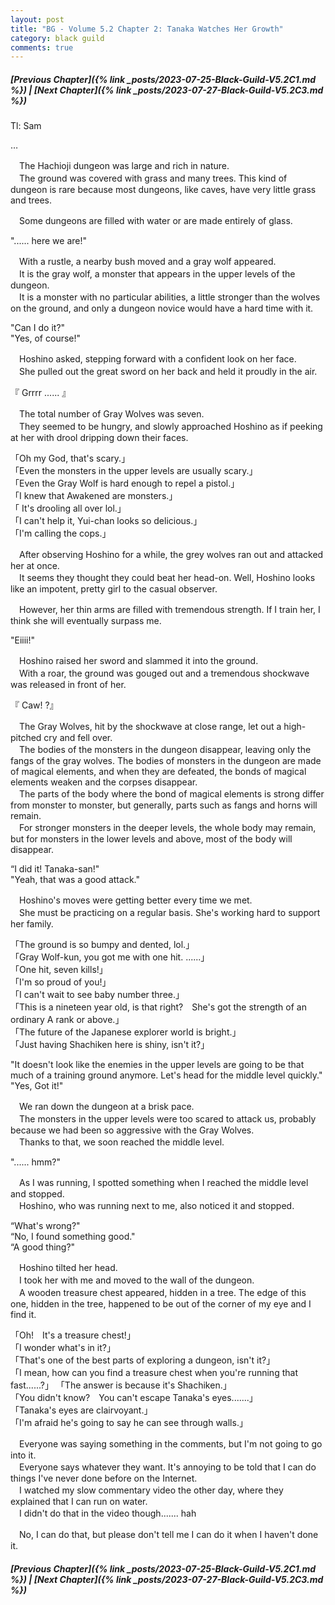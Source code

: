 ```yaml
---
layout: post
title: "BG - Volume 5.2 Chapter 2: Tanaka Watches Her Growth"
category: black guild
comments: true
---
```


##### [Previous Chapter]({% link _posts/2023-07-25-Black-Guild-V5.2C1.md %}) \| [Next Chapter]({% link _posts/2023-07-27-Black-Guild-V5.2C3.md %})
 


Tl: Sam

…


　The Hachioji dungeon was large and rich in nature.   
　The ground was covered with grass and many trees. This kind of dungeon is rare because most dungeons, like caves, have very little grass and trees.

　Some dungeons are filled with water or are made entirely of glass.

"...... here we are!"
<!--more-->

　With a rustle, a nearby bush moved and a gray wolf appeared.    
　It is the gray wolf, a monster that appears in the upper levels of the dungeon.   
　It is a monster with no particular abilities, a little stronger than the wolves on the ground, and only a dungeon novice would have a hard time with it.

"Can I do it?"    
"Yes, of course!"

　Hoshino asked, stepping forward with a confident look on her face.   
　She pulled out the great sword on her back and held it proudly in the air.

『 Grrrr ...... 』

　The total number of Gray Wolves was seven.   
　They seemed to be hungry, and slowly approached Hoshino as if peeking at her with drool dripping down their faces.

「Oh my God, that's scary.」   
「Even the monsters in the upper levels are usually scary.」   
「Even the Gray Wolf is hard enough to repel a pistol.」   
「I knew that Awakened are monsters.」   
「 It's drooling all over lol.」   
「I can't help it, Yui-chan looks so delicious.」   
「I'm calling the cops.」

　After observing Hoshino for a while, the grey wolves ran out and attacked her at once.   
　It seems they thought they could beat her head-on. Well, Hoshino looks like an impotent, pretty girl to the casual observer.

　However, her thin arms are filled with tremendous strength. If I train her, I think she will eventually surpass me.

"Eiiii!"

　Hoshino raised her sword and slammed it into the ground.   
　With a roar, the ground was gouged out and a tremendous shockwave was released in front of her.

『 Caw! ?』


　The Gray Wolves, hit by the shockwave at close range, let out a high-pitched cry and fell over.   
　The bodies of the monsters in the dungeon disappear, leaving only the fangs of the gray wolves. The bodies of monsters in the dungeon are made of magical elements, and when they are defeated, the bonds of magical elements weaken and the corpses disappear.   
　The parts of the body where the bond of magical elements is strong differ from monster to monster, but generally, parts such as fangs and horns will remain.   
　For stronger monsters in the deeper levels, the whole body may remain, but for monsters in the lower levels and above, most of the body will disappear.

“I did it! Tanaka-san!"   
"Yeah, that was a good attack."

　Hoshino's moves were getting better every time we met.   
　She must be practicing on a regular basis. She's working hard to support her family.

「The ground is so bumpy and dented, lol.」   
「Gray Wolf-kun, you got me with one hit. ......」   
「One hit, seven kills!」   
「I'm so proud of you!」   
「I can't wait to see baby number three.」   
「This is a nineteen year old, is that right?　She's got the strength of an ordinary A rank or above.」   
「The future of the Japanese explorer world is bright.」   
「Just having Shachiken here is shiny, isn't it?」

"It doesn't look like the enemies in the upper levels are going to be that much of a training ground anymore. Let's head for the middle level quickly."   
"Yes, Got it!"

　We ran down the dungeon at a brisk pace.   
　The monsters in the upper levels were too scared to attack us, probably because we had been so aggressive with the Gray Wolves.   
　Thanks to that, we soon reached the middle level.

"...... hmm?"

　As I was running, I spotted something when I reached the middle level and stopped.   
　Hoshino, who was running next to me, also noticed it and stopped.

“What's wrong?"   
“No, I found something good."   
“A good thing?"

　Hoshino tilted her head.   
　I took her with me and moved to the wall of the dungeon.   
　A wooden treasure chest appeared, hidden in a tree. The edge of this one, hidden in the tree, happened to be out of the corner of my eye and I find it.

「Oh!　It's a treasure chest!」   
「I wonder what's in it?」   
「That's one of the best parts of exploring a dungeon, isn't it?」   
「I mean, how can you find a treasure chest when you're running that fast......?」
「The answer is because it's Shachiken.」   
「You didn't know?　You can't escape Tanaka's eyes.......」   
「Tanaka's eyes are clairvoyant.」   
「I'm afraid he's going to say he can see through walls.」

　Everyone was saying something in the comments, but I'm not going to go into it.   
　Everyone says whatever they want. It's annoying to be told that I can do things I've never done before on the Internet.   
　I watched my slow commentary video the other day, where they explained that I can run on water.   
　I didn't do that in the video though....... hah

　No, I can do that, but please don't tell me I can do it when I haven't done it.


##### [Previous Chapter]({% link _posts/2023-07-25-Black-Guild-V5.2C1.md %}) \| [Next Chapter]({% link _posts/2023-07-27-Black-Guild-V5.2C3.md %})